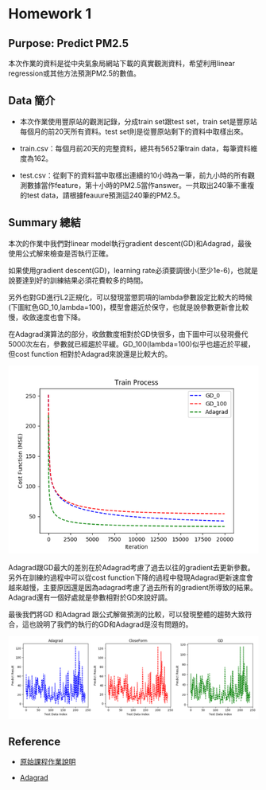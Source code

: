 
# Homework 1


## Purpose: Predict PM2.5

本次作業的資料是從中央氣象局網站下載的真實觀測資料，希望利用linear regression或其他方法預測PM2.5的數值。

## Data 簡介

* 本次作業使用豐原站的觀測記錄，分成train set跟test set，train set是豐原站每個月的前20天所有資料。test set則是從豐原站剩下的資料中取樣出來。

* train.csv：每個月前20天的完整資料，總共有5652筆train data，每筆資料維度為162。

* test.csv：從剩下的資料當中取樣出連續的10小時為一筆，前九小時的所有觀測數據當作feature，第十小時的PM2.5當作answer。一共取出240筆不重複的test data，請根據feauure預測這240筆的PM2.5。

## Summary 總結

本次的作業中我們對linear model執行gradient descent(GD)和Adagrad，最後使用公式解來檢查是否執行正確。

如果使用gradient descent(GD)，learning rate必須要調很小(至少1e-6)，也就是說要達到好的訓練結果必須花費較多的時間。

另外也對GD進行L2正規化，可以發現當懲罰項的lambda參數設定比較大的時候(下圖紅色GD_10,lambda=100)，模型會趨近於保守，也就是說參數更新會比較慢，收斂速度也會下降。

在Adagrad演算法的部分，收斂數度相對於GD快很多，由下圖中可以發現疊代5000次左右，參數就已經趨於平緩。GD_100(lambda=100)似乎也趨近於平緩，但cost function 相對於Adagrad來說還是比較大的。

![](TrainProcess.png) 

Adagrad跟GD最大的差別在於Adagrad考慮了過去以往的gradient去更新參數。另外在訓練的過程中可以從cost function下降的過程中發現Adagrad更新速度會越來越慢，主要原因還是因為adagrad考慮了過去所有的gradient所導致的結果。Adagrad還有一個好處就是參數相對於GD來說好調。

最後我們將GD 和Adagrad 跟公式解做預測的比較，可以發現整體的趨勢大致符合，這也說明了我們的執行的GD和Adagrad是沒有問題的。

![](Compare.png) 

## Reference

* [原始課程作業說明](https://docs.google.com/presentation/d/1L1LwpKm5DxhHndiyyiZ3wJA2mKOJTQ2heKo45Me5yVg/edit#slide=id.g1eabbd760e_0_487)

* [Adagrad](https://www.youtube.com/watch?v=yKKNr-QKz2Q&feature=youtu.be&list=PLJV_el3uVTsPy9oCRY30oBPNLCo89yu49&t=705)